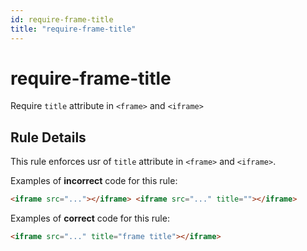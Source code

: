 ```yaml
---
id: require-frame-title
title: "require-frame-title"
---
```


# require-frame-title

Require `title` attribute in `<frame>` and `<iframe>`

## Rule Details

This rule enforces usr of `title` attribute in `<frame>` and `<iframe>`.

Examples of **incorrect** code for this rule:

```html
<iframe src="..."></iframe> <iframe src="..." title=""></iframe>
```

Examples of **correct** code for this rule:

```html
<iframe src="..." title="frame title"></iframe>
```
